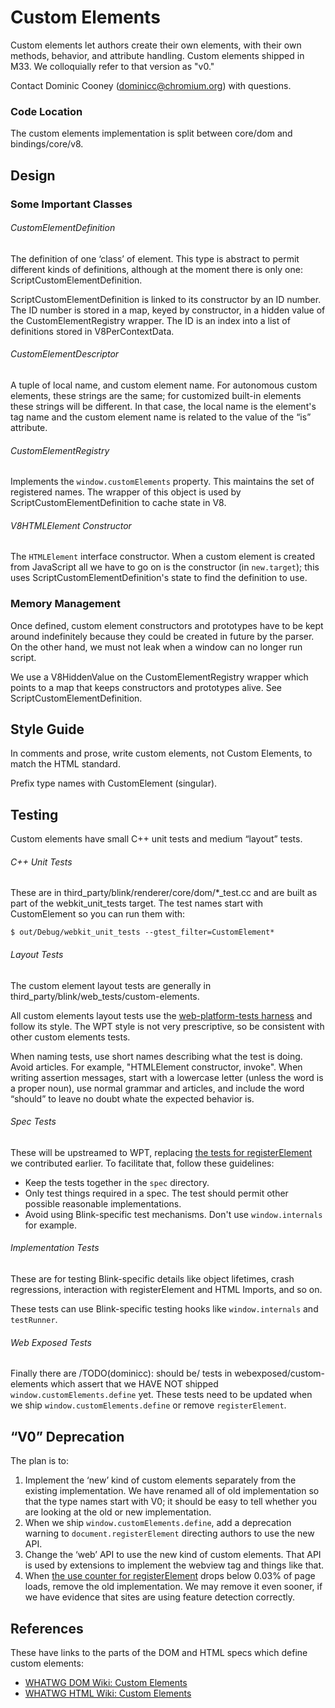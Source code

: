 # Custom Elements

Custom elements let authors create their own elements, with their own
methods, behavior, and attribute handling. Custom elements shipped in
M33. We colloquially refer to that version as "v0."

Contact Dominic Cooney
([dominicc@chromium.org](mailto:dominicc@chromium.org)) with
questions.

### Code Location

The custom elements implementation is split between core/dom and
bindings/core/v8.

## Design

### Some Important Classes

###### CustomElementDefinition

The definition of one &lsquo;class&rsquo; of element. This type is
abstract to permit different kinds of definitions, although at the
moment there is only one: ScriptCustomElementDefinition.

ScriptCustomElementDefinition is linked to its constructor by an ID
number. The ID number is stored in a map, keyed by constructor, in a
hidden value of the CustomElementRegistry wrapper. The ID is an index
into a list of definitions stored in V8PerContextData.

###### CustomElementDescriptor

A tuple of local name, and custom element name. For autonomous custom
elements, these strings are the same; for customized built-in elements
these strings will be different. In that case, the local name is the
element's tag name and the custom element name is related to the value
of the &ldquo;is&rdquo; attribute.

###### CustomElementRegistry

Implements the `window.customElements` property. This maintains the
set of registered names. The wrapper of this object is used by
ScriptCustomElementDefinition to cache state in V8.

###### V8HTMLElement Constructor

The `HTMLElement` interface constructor. When a custom element is
created from JavaScript all we have to go on is the constructor (in
`new.target`); this uses ScriptCustomElementDefinition's state to find
the definition to use.

### Memory Management

Once defined, custom element constructors and prototypes have to be
kept around indefinitely because they could be created in future by
the parser. On the other hand, we must not leak when a window can no
longer run script.

We use a V8HiddenValue on the CustomElementRegistry wrapper which
points to a map that keeps constructors and prototypes alive. See
ScriptCustomElementDefinition.

## Style Guide

In comments and prose, write custom elements, not Custom Elements, to
match the HTML standard.

Prefix type names with CustomElement (singular).

## Testing

Custom elements have small C++ unit tests and medium
&ldquo;layout&rdquo; tests.

###### C++ Unit Tests

These are in third_party/blink/renderer/core/dom/*_test.cc and are
built as part of the webkit_unit_tests target. The test names start
with CustomElement so you can run them with:

    $ out/Debug/webkit_unit_tests --gtest_filter=CustomElement*

###### Layout Tests

The custom element layout tests are generally in
third_party/blink/web_tests/custom-elements.

All custom elements layout tests use the [web-platform-tests
harness](https://web-platform-tests.org/) and follow its style. The
WPT style is not very prescriptive, so be consistent with other custom
elements tests.

When naming tests, use short names describing what the test is doing.
Avoid articles. For example, "HTMLElement constructor, invoke". When
writing assertion messages, start with a lowercase letter (unless the
word is a proper noun), use normal grammar and articles, and include
the word &ldquo;should&rdquo; to leave no doubt whate the expected
behavior is.

###### Spec Tests

These will be upstreamed to WPT, replacing [the tests for
registerElement](https://github.com/web-platform-tests/wpt/tree/master/custom-elements)
we contributed earlier. To facilitate that, follow these guidelines:

* Keep the tests together in the `spec` directory.
* Only test things required in a spec. The test should permit other
  possible reasonable implementations.
* Avoid using Blink-specific test mechanisms. Don't use
  `window.internals` for example.

###### Implementation Tests

These are for testing Blink-specific details like object lifetimes,
crash regressions, interaction with registerElement and HTML Imports,
and so on.

These tests can use Blink-specific testing hooks like
`window.internals` and `testRunner`.

###### Web Exposed Tests

Finally there are /TODO(dominicc): should be/ tests in
webexposed/custom-elements which assert that we HAVE NOT shipped
`window.customElements.define` yet. These tests need to be updated
when we ship `window.customElements.define` or remove
`registerElement`.

## &ldquo;V0&rdquo; Deprecation

The plan is to:

1. Implement the &lsquo;new&rsquo; kind of custom elements separately
   from the existing implementation. We have renamed all of old
   implementation so that the type names start with V0; it should be
   easy to tell whether you are looking at the old or new
   implementation.
1. When we ship `window.customElements.define`, add a deprecation
   warning to `document.registerElement` directing authors to use the
   new API.
1. Change the &lsquo;web&rsquo; API to use the new kind of custom
   elements. That API is used by extensions to implement the webview
   tag and things like that.
1. When [the use counter for
   registerElement](https://www.chromestatus.com/metrics/feature/timeline/popularity/457)
   drops below 0.03% of page loads, remove the old implementation. We
   may remove it even sooner, if we have evidence that sites are using
   feature detection correctly.

## References

These have links to the parts of the DOM and HTML specs which define
custom elements:

* [WHATWG DOM Wiki: Custom Elements](https://github.com/whatwg/dom/wiki#custom-elements)
* [WHATWG HTML Wiki: Custom Elements](https://github.com/whatwg/html/wiki#custom-elements)
